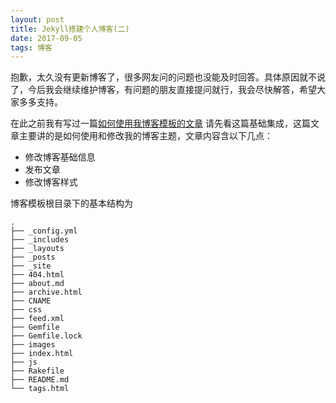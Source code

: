 ```yaml
---
layout: post
title: Jekyll搭建个人博客(二)
date: 2017-09-05 
tags: 博客   
---
```

 
抱歉，太久没有更新博客了，很多网友问的问题也没能及时回答。具体原因就不说了，今后我会继续维护博客，有问题的朋友直接提问就行，我会尽快解答，希望大家多多支持。

在此之前我有写过一篇[如何使用我博客模板的文章](http:/jiaruncao.github.io/2016/10/jekyll_tutorials1/) 请先看这篇基础集成，这篇文章主要讲的是如何使用和修改我的博客主题，文章内容含以下几点：

* 修改博客基础信息
* 发布文章
* 修改博客样式

博客模板根目录下的基本结构为

```
.
├── _config.yml 
├── _includes    
├── _layouts
├── _posts
├── _site
├── 404.html
├── about.md
├── archive.html
├── CNAME
├── css
├── feed.xml
├── Gemfile
├── Gemfile.lock
├── images
├── index.html
├── js
├── Rakefile
├── README.md
└── tags.html

```

